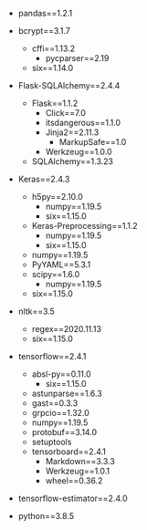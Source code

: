 * pandas==1.2.1

* bcrypt==3.1.7
  * cffi==1.13.2
    * pycparser==2.19
  * six==1.14.0

* Flask-SQLAlchemy==2.4.4
  * Flask==1.1.2
    * Click==7.0
    * itsdangerous==1.1.0
    * Jinja2==2.11.3
      * MarkupSafe==1.0
    * Werkzeug==1.0.0
  * SQLAlchemy==1.3.23

* Keras==2.4.3
  * h5py==2.10.0
    * numpy==1.19.5
    * six==1.15.0
  * Keras-Preprocessing==1.1.2
    * numpy==1.19.5
    * six==1.15.0
  * numpy==1.19.5
  * PyYAML==5.3.1
  * scipy==1.6.0
    * numpy==1.19.5
  * six==1.15.0

* nltk==3.5
  * regex==2020.11.13
  * six==1.15.0

* tensorflow==2.4.1
  * absl-py==0.11.0
    * six==1.15.0
  * astunparse==1.6.3
  * gast==0.3.3
  * grpcio==1.32.0
  * numpy==1.19.5
  * protobuf==3.14.0
  * setuptools
  * tensorboard==2.4.1
    * Markdown==3.3.3
    * Werkzeug==1.0.1
    * wheel==0.36.2

* tensorflow-estimator==2.4.0

* python==3.8.5